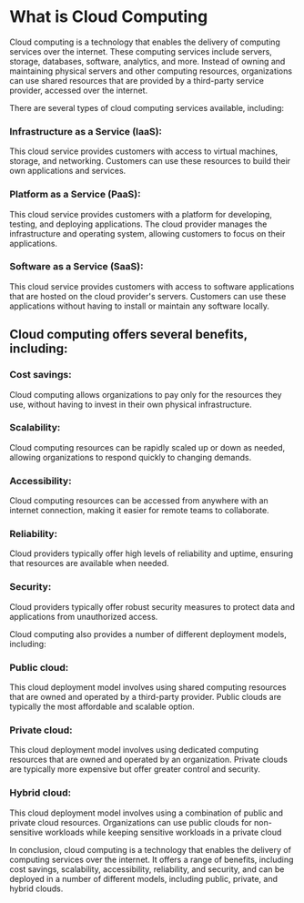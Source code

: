 # What is Cloud Computing
Cloud computing is a technology that enables the delivery of computing services over the internet. These computing services include servers, storage, databases, software, analytics, and more. Instead of owning and maintaining physical servers and other computing resources, organizations can use shared resources that are provided by a third-party service provider, accessed over the internet.
	
There are several types of cloud computing services available, including:

### Infrastructure as a Service (IaaS): 
This cloud service provides customers with access to virtual machines, storage, and networking. Customers can use these resources to build their own applications and services.

### Platform as a Service (PaaS): 
This cloud service provides customers with a platform for developing, testing, and deploying applications. The cloud provider manages the infrastructure and operating system, allowing customers to focus on their applications. 

### Software as a Service (SaaS): 
This cloud service provides customers with access to software applications that are hosted on the cloud provider's servers. Customers can use these applications without having to install or maintain any software locally.

## Cloud computing offers several benefits, including:

### Cost savings:
 Cloud computing allows organizations to pay only for the resources they use, without having to invest in their own physical infrastructure.

### Scalability:
 Cloud computing resources can be rapidly scaled up or down as needed, allowing organizations to respond quickly to changing demands.

### Accessibility: 
Cloud computing resources can be accessed from anywhere with an internet connection, making it easier for remote teams to collaborate.

### Reliability: 
Cloud providers typically offer high levels of reliability and uptime, ensuring that resources are available when needed.

### Security: 
Cloud providers typically offer robust security measures to protect data and applications from unauthorized access.

Cloud computing also provides a number of different deployment models, including:

### Public cloud:
 This cloud deployment model involves using shared computing resources that are owned and operated by a third-party provider. Public clouds are typically the most affordable and scalable option.

### Private cloud:
 This cloud deployment model involves using dedicated computing resources that are owned and operated by an organization. Private clouds are typically more expensive but offer greater control and security.

### Hybrid cloud: 
This cloud deployment model involves using a combination of public and private cloud resources. Organizations can use public clouds for non-sensitive workloads while keeping sensitive workloads in a private cloud

In conclusion, cloud computing is a technology that enables the delivery of computing services over the internet. It offers a range of benefits, including cost savings, scalability, accessibility, reliability, and security, and can be deployed in a number of different models, including public, private, and hybrid clouds.
